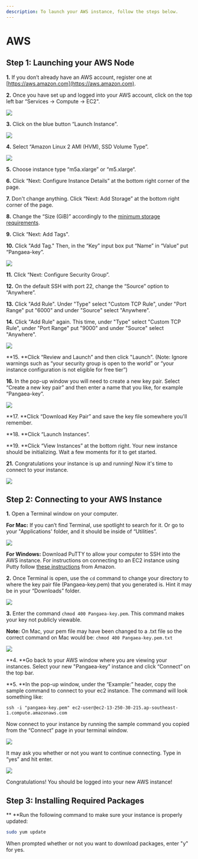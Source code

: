 ```yaml
---
description: To launch your AWS instance, follow the steps below.
---
```


# AWS

## Step 1: Launching your AWS Node <a href="step-1-launching-your-aws-node" id="step-1-launching-your-aws-node"></a>

**1.** If you don’t already have an AWS account, register one at [https://aws.amazon.com](https://aws.amazon.com).

**2.** Once you have set up and logged into your AWS account, click on the top left bar “Services -> Compute -> EC2".

![](https://blobs.gitbook.com/assets%2F-M-IDt7HenNiPUXWT\_3k%2F-M-SpPev7Rx3tI5\_8vit%2F-M-SvY1PztdgOcjd96xZ%2Fassets\_-LlDqlxK8e45wuh1WH4h\_-LlEvL4ccZjjcXwS1WWY\_-LlEoh9qALwq7NrZTaQH_assets%2F-LiQYKCcGux_Ib7Gddno%2F-Lj2HFbsGU29d_abCLle%2F-Lj2HGc3Atm\_1mokTWXl%2FAWS-step3%20\(1\).png?alt=media\&token=2ab52e1b-9c94-4ae3-bf28-738cbeb9a917)

**3.** Click on the blue button “Launch Instance".

![](https://blobs.gitbook.com/assets%2F-M-IDt7HenNiPUXWT\_3k%2F-M-SpPev7Rx3tI5\_8vit%2F-M-Sv_xB0oo1-kzPVcC6%2Fassets\_-LlDqlxK8e45wuh1WH4h\_-LlEvL4ccZjjcXwS1WWY\_-LlEoorXG-dkasj2ahJd_assets%2F-LiQYKCcGux_Ib7Gddno%2F-Lj2HFbsGU29d_abCLle%2F-Lj2HGc5NkR0XElzEk6I%2FAWS-step4.png?alt=media\&token=29eea808-5ec5-4a38-b483-8d22c1941c76)

**4.** Select “Amazon Linux 2 AMI (HVM), SSD Volume Type”.

![](https://blobs.gitbook.com/assets%2F-M-IDt7HenNiPUXWT\_3k%2F-M18EnlHhxfs4IlN_Xhi%2F-M18Eym_BjlKXaPChBdj%2Fassets\_-LlDqlxK8e45wuh1WH4h\_-LlEvL4ccZjjcXwS1WWY\_-LlEoyu2o6s4Sjkvm34W_assets%2F-LiQYKCcGux_Ib7Gddno%2F-Lj2HFbsGU29d_abCLle%2F-Lj2HGc7aUnyzpkZdHd7%2FAWS-step5.png?alt=media\&token=d89a9daf-e89c-4472-97ff-c2890379be82)

**5.** Choose instance type “m5a.xlarge” or “m5.xlarge“.

**6.** Click “Next: Configure Instance Details” at the bottom right corner of the page.

**7.** Don't change anything. Click “Next: Add Storage” at the bottom right corner of the page.

**8.** Change the “Size (GiB)” accordingly to the [minimum storage requirements](https://docs.harmony.one/home/validators/cloud-setup/minimum-requirements).

**9.** Click “Next: Add Tags".

**10.** Click "Add Tag." Then, in the “Key” input box put “Name” in “Value” put “Pangaea-key”.

![](https://blobs.gitbook.com/assets%2F-M-IDt7HenNiPUXWT\_3k%2F-M-SpPev7Rx3tI5\_8vit%2F-M-SvyBAYVDNioAq1d8n%2Fassets\_-LlDqlxK8e45wuh1WH4h\_-LlEvL4ccZjjcXwS1WWY\_-LlEqF6sFapEJt6e_ruU_Capture.png?alt=media\&token=c2319a18-312e-447a-814f-9d204183a32e)

**11.** Click “Next: Configure Security Group”.

**12.** On the default SSH with port 22, change the “Source” option to “Anywhere”.

**13.** Click "Add Rule". Under "Type" select "Custom TCP Rule", under "Port Range" put "6000" and under "Source" select "Anywhere".

**14.** Click "Add Rule" again. This time, under "Type" select "Custom TCP Rule", under "Port Range" put "9000" and under "Source" select "Anywhere".

![](https://blobs.gitbook.com/assets%2F-M-IDt7HenNiPUXWT\_3k%2F-M-SpPev7Rx3tI5\_8vit%2F-M-Sw01Yoy6KQN9QE9PX%2Fassets\_-LlDqlxK8e45wuh1WH4h\_-Lw56FxOeYv0YR4puCg\_\_-Lw56P4Wvhdd5sBaWFho_security_groups_aws.jpg?alt=media\&token=f3004e29-8898-4d6f-8654-37de5d847936)

**15. **Click “Review and Launch” and then click "Launch". (Note: Ignore warnings such as “your security group is open to the world” or “your instance configuration is not eligible for free tier”)

**16.** In the pop-up window you will need to create a new key pair. Select “Create a new key pair” and then enter a name that you like, for example “Pangaea-key”.

![](https://blobs.gitbook.com/assets%2F-M-IDt7HenNiPUXWT\_3k%2F-M-SpPev7Rx3tI5\_8vit%2F-M-Sw3fLntQmXXvy3JHd%2Fassets\_-LlDqlxK8e45wuh1WH4h\_-LlEvL4ccZjjcXwS1WWY\_-LlEqxD-n79Fd0kkMCF3\_Capture.png?alt=media\&token=673b6e2c-f70a-4a36-8485-751f3becad99)

**17. **Click “Download Key Pair” and save the key file somewhere you'll remember.

**18. **Click “Launch Instances”.

**19. **Click “View Instances” at the bottom right. Your new instance should be initializing. Wait a few moments for it to get started.

**21.** Congratulations your instance is up and running! Now it's time to connect to your instance.

![](https://blobs.gitbook.com/assets%2F-M-IDt7HenNiPUXWT\_3k%2F-M18Fj8DCAY2KtBma_zp%2F-M18G50wfliuTSWxfFPs%2Fassets\_-LlDqlxK8e45wuh1WH4h\_-LlEvL4ccZjjcXwS1WWY\_-LlErACMN7pbdPNpbeia_assets%2F-LiQYKCcGux_Ib7Gddno%2F-Lj2HFbsGU29d_abCLle%2F-Lj2HGcJYpniB9O_xpMo%2FAWS-step21.png?alt=media\&token=cbd9a6fb-c7dd-43db-83cd-bfc8026058a8)

## Step 2: Connecting to your AWS Instance <a href="step-2-connecting-to-your-aws-instance" id="step-2-connecting-to-your-aws-instance"></a>

**1.** Open a Terminal window on your computer.

 **For Mac:** If you can’t find Terminal, use spotlight to search for it. Or go to your "Applications' folder, and it should be inside of “Utilities”.

![](https://blobs.gitbook.com/assets%2F-M-IDt7HenNiPUXWT\_3k%2F-M-SpPev7Rx3tI5\_8vit%2F-M-SwDSVomei_wm8RgU8%2Fassets\_-LlDqlxK8e45wuh1WH4h\_-LlEvL4ccZjjcXwS1WWY\_-LlErPyudVu-nb4ZLB4D_assets%2F-LiQYKCcGux_Ib7Gddno%2F-Lj2HFbsGU29d_abCLle%2F-Lj2HGcLt-ekXY8UUO4g%2Fkey-step1.png?alt=media\&token=04abdbb4-bec6-4c09-94ae-b9aca707139d)

**For Windows:** Download PuTTY to allow your computer to SSH into the AWS instance. For instructions on connecting to an EC2 instance using Putty follow [these instructions](https://docs.aws.amazon.com/quickstarts/latest/vmlaunch/step-2-connect-to-instance.html) from Amazon.

**2.** Once Terminal is open, use the `cd` command to change your directory to where the key pair file (Pangaea-key.pem) that you generated is. Hint it may be in your “Downloads” folder.

![](https://blobs.gitbook.com/assets%2F-M-IDt7HenNiPUXWT\_3k%2F-M-SpPev7Rx3tI5\_8vit%2F-M-SwIfjL7K3O36MS2Lc%2Fassets\_-LlDqlxK8e45wuh1WH4h\_-LlYZ1j\_-40H7bnDrwxD\_-LlYgjVgJIwE8kk2L6wF_AWSCDDOWNLAODS.png?alt=media\&token=3d58106e-1758-46e7-835e-45efc1a8f6de)

**3.** Enter the command `chmod 400 Pangaea-key.pem`. This command makes your key not publicly viewable.

**Note:** On Mac, your pem file may have been changed to a .txt file so the correct command on Mac would be: `chmod 400 Pangaea-key.pem.txt`

![](https://blobs.gitbook.com/assets%2F-M-IDt7HenNiPUXWT\_3k%2F-M1ZJQFhdhIexbw67x-l%2F-M1ZUv7XgOzmLxxNLMUq%2Fimage.png?alt=media\&token=ffbf732d-b408-47ce-9179-9d5ac19a22d2)

**4. **Go back to your AWS window where you are viewing your instances. Select your new "Pangaea-key" instance and click “Connect” on the top bar.

**5. **In the pop-up window, under the “Example:” header, copy the sample command to connect to your ec2 instance. The command will look something like:

```
ssh -i "pangaea-key.pem" ec2-user@ec2-13-250-30-215.ap-southeast-1.compute.amazonaws.com
```

Now connect to your instance by running the sample command you copied from the “Connect” page in your terminal window.

![](https://blobs.gitbook.com/assets%2F-M-IDt7HenNiPUXWT\_3k%2F-M1ZJQFhdhIexbw67x-l%2F-M1ZVNJoWUwvEOWQ5xFq%2Fimage.png?alt=media\&token=b998d9af-6344-48bd-ae7f-1523787b30c4)

It may ask you whether or not you want to continue connecting. Type in “yes” and hit enter.

![](https://blobs.gitbook.com/assets%2F-M-IDt7HenNiPUXWT\_3k%2F-M-SpPev7Rx3tI5\_8vit%2F-M-SwU2UBsT7Dov4WsF6%2Fassets\_-LlDqlxK8e45wuh1WH4h\_-LlYZ1j\_-40H7bnDrwxD\_-LlYiEuvvkCZfCrmaujP_AWSpangaeaConnected.png?alt=media\&token=0b089e53-81bf-49b0-acc3-7ea47f5e9f55)

Congratulations! You should be logged into your new AWS instance!

## Step 3: Installing Required Packages

** **Run the following command to make sure your instance is properly updated:

```bash
sudo yum update
```

When prompted whether or not you want to download packages, enter "y" for yes.
